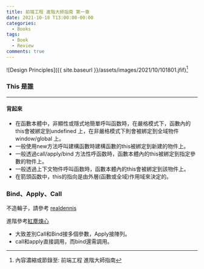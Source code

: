 ```yaml
---
title: 前端工程 進階大師指南 第一章
date: 2021-10-18 T13:00:00-00:00
categories:
  - Books
tags:
  - Book
  - Review
comments: true
---
```


![Design Principles]({{ site.baseurl }}/assets/images/2021/10/101801.jfif)[^1]

### This 是誰
---
#### 背起來
* 在函數本體中，非顯性或隱式地簡單呼叫函数時，在嚴格模式下，函數內的this會被綁定到undefined 上，在非嚴格模式下則會被綁定到全域物件window/global 上。
* 一般使用new方法呼叫建構函數時建構函數的this被綁定到新建的物件上。
* 一般透過call/apply/bind 方法性呼函数時，函數本體內的this被綁定到指定參數的物件上。
* 一般透過上下文物件呼叫函数時，函數本體內的this會被綁定到該物件上。
* 在箭頭函数中，this的指向是由外層(函數或全域)作用域來決定的。

### Bind、Apply、Call

不造輪子，請參考 [realdennis](https://realdennis.medium.com/javascript-%E8%81%8A%E8%81%8Acall-apply-bind%E7%9A%84%E5%B7%AE%E7%95%B0%E8%88%87%E7%9B%B8%E4%BC%BC%E4%B9%8B%E8%99%95-2f82a4b4dd66)

進階參考[紅塵煉心](https://www.gushiciku.cn/pl/pwSU/zh-tw)

* 大致差別Call和Bind接多個參數，Apply接陣列。
* call和apply直接調用，而bind還需調用。

[^1]: 內容濃縮或節錄至: 前端工程 進階大師指南